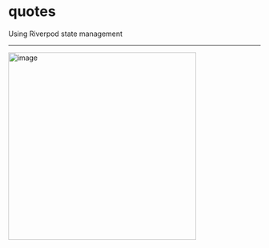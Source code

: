 # quotes

Using Riverpod state management

---------------------------------------
<img width="375" alt="image" src="https://user-images.githubusercontent.com/86294468/199743686-0b231743-0bd5-428b-939d-912cdb2d52b8.png">
